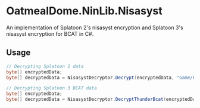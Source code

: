 # OatmealDome.NinLib.Nisasyst

An implementation of Splatoon 2's nisasyst encryption and Splatoon 3's nisasyst encryption for BCAT in C#.

## Usage

```csharp
// Decrypting Splatoon 2 data
byte[] encryptedData;
byte[] decryptedData = NisasystDecryptor.Decrypt(encryptedData, "Game/Path/Encrypted.bin");

// Decrypting Splatoon 3 BCAT data
byte[] encryptedData;
byte[] decryptedData = NisasystDecryptor.DecryptThunderBcat(encryptedData, "resourceId", "fileName", encryptionKey);
```
